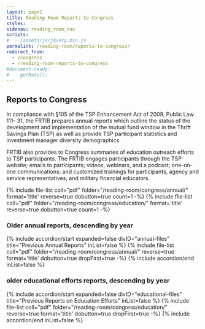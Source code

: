 ```yaml
---
layout: page2
title: Reading Room Reports to Congress
styles:
sidenav: reading_room_nav
scripts:
#  - /assets/js/jquery.min.js
permalink: /reading-room/reports-to-congress/
redirect_from:
  - /congress
  - /reading-room-reports-to-congress
#document-ready:
#  - getRate();
---
```


## Reports to Congress

In compliance with §105 of the TSP Enhancement Act of 2009, Public Law 111- 31, the FRTIB prepares annual reports which outline the status of the development and implementation of the mutual fund window in the Thrift Savings Plan (TSP) as well as provide TSP participant statistics and investment manager diversity demographics.

FRTIB also provides to Congress summaries of education outreach efforts to TSP participants.  The FRTIB engages participants through the TSP website; emails to participants; videos, webinars, and a podcast; one-on-one communications; and customized trainings for participants, agency and service representatives, and military financial educators.

{% include file-list coll="pdf" folder="/reading-room/congress/annual/" format='title' reverse=true dobutton=true count=1 -%}
{% include file-list coll="pdf" folder="/reading-room/congress/education/" format='title' reverse=true dobutton=true count=1 -%}


<h3 class="usa-sr-only">Older annual reports, descending by year</h3>
<div class="usa-accordion">
{% include accordion/start expanded=false divID="annual-files" title="Previous Annual Reports" inList=false %}
{% include file-list coll="pdf" folder="/reading-room/congress/annual/" reverse=true format='title' dobutton=true dropFirst=true -%}
{% include accordion/end  inList=false %}
</div>

<h3 class="usa-sr-only">older educational efforts reports, descending by year</h3>
<div class="usa-accordion">
{% include accordion/start expanded=false divID="educational-files" title="Previous Reports on Education Efforts" inList=false %}
{% include file-list coll="pdf" folder="/reading-room/congress/education/" reverse=true format='title' dobutton=true dropFirst=true -%}
{% include accordion/end  inList=false %}
</div>

<!-- CONTENT END -->
